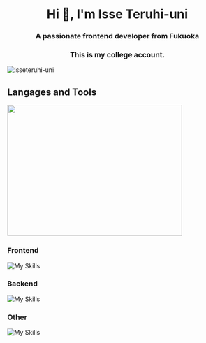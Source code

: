 <h1 align="center">Hi 👋, I'm Isse Teruhi-uni</h1>
<h3 align="center">A passionate frontend developer from Fukuoka</h3>
<h3 align="center">This is my college account. </h3>

<p align="left"> <img src="https://komarev.com/ghpvc/?username=isseteruhi-uni&label=Profile%20views&color=0e75b6&style=flat" alt="isseteruhi-uni" /> </p>



## Langages and Tools

<p align="left"><img src="https://wakatime.com/share/@12f105df-0732-4fc5-9f9e-39054b31a956/e1ea0271-1fd9-4529-8d8e-44aa69ed51c6.svg" width="400" height=300></p>

### Frontend
![My Skills](https://skillicons.dev/icons?i=flutter,laravel,firebase,supabase,)
### Backend
![My Skills](https://skillicons.dev/icons?i=php,flask,go,docker,mysql,graphql)
### Other
![My Skills](https://skillicons.dev/icons?i=github,githubactions,gcp,aws,figma)











